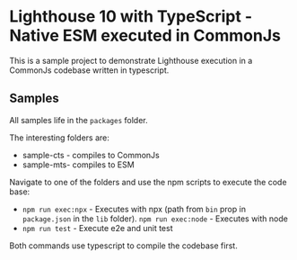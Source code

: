 # Lighthouse 10 with TypeScript - Native ESM executed in CommonJs

This is a sample project to demonstrate Lighthouse execution in a CommonJs codebase written in typescript. 

## Samples

All samples life in the `packages` folder. 

The interesting folders are:
- sample-cts - compiles to CommonJs
- sample-mts- compiles to ESM

Navigate to one of the folders and use the npm scripts to execute the code base:
- `npm run exec:npx` - Executes with npx (path from `bin` prop in `package.json` in the `lib` folder).
  `npm run exec:node` - Executes with node
- `npm run test` - Execute e2e and unit test

Both commands use typescript to compile the codebase first.

